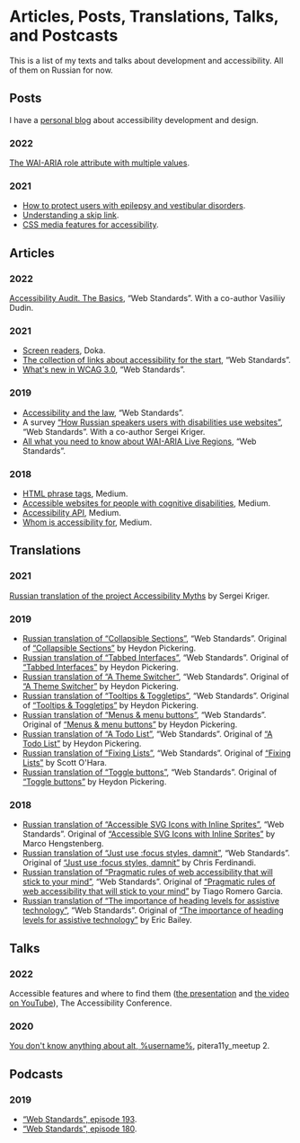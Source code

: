 # Articles, Posts, Translations, Talks, and Postcasts
This is a list of my texts and talks about development and accessibility. All of them on Russian for now.

## Posts
I have a [personal blog](https://tatiana-fokina-blog.ru) about accessibility development and design.
### 2022
[The WAI-ARIA role attribute with multiple values](https://tatiana-fokina-blog.ru/posts/aria-attribute-role-with-multiple-values/).
### 2021
- [How to protect users with epilepsy and vestibular disorders](https://tatiana-fokina-blog.ru/posts/how-to-protect-users-with-epilepsy-and-vd/).
- [Understanding a skip link](https://tatiana-fokina-blog.ru/posts/understanding-a-skip-link/).
- [CSS media features for accessibility](https://tatiana-fokina-blog.ru/posts/css-media-features-for-a11y/).

## Articles
### 2022
[Accessibility Audit. The Basics](https://web-standards.ru/articles/a11y-audit-basics/), “Web Standards”. With a co-author Vasiliiy Dudin.
### 2021
- [Screen readers](https://doka.guide/html/screenreaders/), Doka.
- [The collection of links about accessibility for the start](https://web-standards.ru/articles/a11y-links/), “Web Standards”.
- [What's new in WCAG 3.0](https://web-standards.ru/articles/wcag3-changes/), “Web Standards”.
### 2019
- [Accessibility and the law](https://web-standards.ru/articles/a11y-and-law/), “Web Standards”.
- A survey [“How Russian speakers users with disabilities use websites”](https://web-standards.ru/articles/a11y-poll-2019/), “Web Standards”. With a co-author Sergei Kriger.
- [All what you need to know about WAI-ARIA Live Regions](https://web-standards.ru/articles/aria-live-regions/), “Web Standards”.
### 2018
- [HTML phrase tags](https://medium.com/@fokinatatiana/%D1%84%D1%80%D0%B0%D0%B7%D0%BE%D0%B2%D1%8B%D0%B5-%D1%82%D0%B5%D0%B3%D0%B8-%D0%B2-html-1b71f0b047), Medium.
- [Accessible websites for people with cognitive disabilities](https://medium.com/@fokinatatiana/%D0%B4%D0%BE%D1%81%D1%82%D1%83%D0%BF%D0%BD%D1%8B%D0%B5-%D1%81%D0%B0%D0%B9%D1%82%D1%8B-%D0%B4%D0%BB%D1%8F-%D0%BB%D1%8E%D0%B4%D0%B5%D0%B9-%D1%81-%D0%BA%D0%BE%D0%B3%D0%BD%D0%B8%D1%82%D0%B8%D0%B2%D0%BD%D1%8B%D0%BC%D0%B8-%D0%BD%D0%B0%D1%80%D1%83%D1%88%D0%B5%D0%BD%D0%B8%D1%8F%D0%BC%D0%B8-791e64974420), Medium.
- [Accessibility API](https://medium.com/@fokinatatiana/accessibility-api-%D0%B8-%D0%B4%D0%BE%D1%81%D1%82%D1%83%D0%BF%D0%BD%D0%BE%D1%81%D1%82%D1%8C-5a0a93931397), Medium.
- [Whom is accessibility for](https://medium.com/@fokinatatiana/%D0%BA%D0%BE%D0%BC%D1%83-%D0%BD%D1%83%D0%B6%D0%BD%D0%B0-%D0%B4%D0%BE%D1%81%D1%82%D1%83%D0%BF%D0%BD%D0%BE%D1%81%D1%82%D1%8C-%D0%B2-%D0%B2%D0%B5%D0%B1%D0%B5-6a86dc3e532f), Medium.

## Translations
### 2021
[Russian translation of the project Accessibility Myths](https://a11ymyths.com/ru/) by Sergei Kriger.
### 2019
- [Russian translation of “Collapsible Sections”](https://web-standards.ru/articles/collapsible-sections/), “Web Standards”. Original of [“Collapsible Sections”](https://inclusive-components.design/collapsible-sections/) by Heydon Pickering.
- [Russian translation of “Tabbed Interfaces”](https://web-standards.ru/articles/tabbed-interfaces/), “Web Standards”. Original of [“Tabbed Interfaces”](https://inclusive-components.design/tabbed-interfaces/) by Heydon Pickering.
- [Russian translation of “A Theme Switcher”](https://web-standards.ru/articles/theme-switcher/), “Web Standards”. Original of [“A Theme Switcher”](https://inclusive-components.design/a-theme-switcher/) by Heydon Pickering.
- [Russian translation of “Tooltips & Toggletips”](https://web-standards.ru/articles/tooltips-toggletips/), “Web Standards”. Original of [“Tooltips & Toggletips”](https://inclusive-components.design/tooltips-toggletips/) by Heydon Pickering.
- [Russian translation of “Menus & menu buttons”](https://web-standards.ru/articles/menu-buttons/), “Web Standards”. Original of [“Menus & menu buttons”](https://inclusive-components.design/menus-menu-buttons/) by Heydon Pickering.
- [Russian translation of “A Todo List”](https://web-standards.ru/articles/a-todo-list/), “Web Standards”. Original of [“A Todo List”](https://inclusive-components.design/a-todo-list/) by Heydon Pickering.
- [Russian translation of “Fixing Lists”](https://web-standards.ru/articles/fixing-lists/), “Web Standards”. Original of [“Fixing Lists”](https://www.scottohara.me/blog/2019/01/12/lists-and-safari.html) by Scott O'Hara.
- [Russian translation of “Toggle buttons”](https://web-standards.ru/articles/toggle-buttons/), “Web Standards”. Original of [“Toggle buttons”](https://inclusive-components.design/toggle-button/) by Heydon Pickering.
### 2018
- [Russian translation of “Accessible SVG Icons with Inline Sprites”](https://web-standards.ru/articles/accessible-svg-icons/), “Web Standards”. Original of [“Accessible SVG Icons with Inline Sprites”](https://www.24a11y.com/2018/accessible-svg-icons-with-inline-sprites/) by Marco Hengstenberg.
- [Russian translation of “Just use :focus styles, damnit”](https://web-standards.ru/articles/just-use-focus/), “Web Standards”. Original of [“Just use :focus styles, damnit”](https://gomakethings.com/just-use-focus-styles-damnit/) by Chris Ferdinandi.
- [Russian translation of “Pragmatic rules of web accessibility that will stick to your mind”](https://web-standards.ru/articles/pragmatic-a11y-rules/), “Web Standards”. Original of [“Pragmatic rules of web accessibility that will stick to your mind”](https://medium.com/free-code-camp/pragmatic-rules-of-web-accessibility-that-will-stick-to-your-mind-9d3eb85a1a28) by Tiago Romero Garcia.
- [Russian translation of “The importance of heading levels for assistive technology”](https://web-standards.ru/articles/heading-levels/), “Web Standards”. Original of [“The importance of heading levels for assistive technology”](https://webdesign.tutsplus.com/articles/the-importance-of-heading-levels-for-assistive-technology--cms-31753) by Eric Bailey.

## Talks
### 2022
Accessible features and where to find them ([the presentation](https://docs.google.com/presentation/d/1yy_CoFHCSts4_bSJXofXT2rCSSfSR6T9NiLM02V_6_s/edit?usp=sharing) and [the video on YouTube](https://youtu.be/s8JwoE91xcA)), The Accessibility Conference.
### 2020
[You don't know anything about alt, %username%](https://youtu.be/bEj3qur8vjU), pitera11y_meetup 2.

## Podcasts
### 2019
- [“Web Standards”, episode 193](https://web-standards.ru/podcast/193/).
- [“Web Standards”, episode 180](https://web-standards.ru/podcast/180/).
